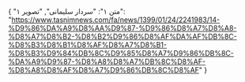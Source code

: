 {
  "متن ۱": "سردار سلیمانی",
  "تصویر ۱": "https://www.tasnimnews.com/fa/news/1399/01/24/2241983/14-%D9%86%DA%A9%D8%AA%D9%87-%D9%86%D8%A7%D8%A8-%D8%A7%D8%B2-%D8%B2%D9%86%D8%AF%DA%AF%DB%8C-%D8%B3%D8%B1%D8%AF%D8%A7%D8%B1-%D8%B3%D9%84%DB%8C%D9%85%D8%A7%D9%86%DB%8C-%DA%A9%D9%87-%D8%A8%D8%A7%DB%8C%D8%AF-%D8%A8%D8%AF%D8%A7%D9%86%DB%8C%D8%AF"
}
